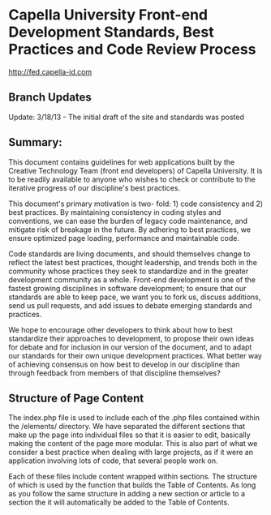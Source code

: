 Capella University Front-end Development Standards, Best Practices and Code Review Process
==========================================================================================
http://fed.capella-id.com


## Branch Updates

Update: 3/18/13 - The initial draft of the site and standards was posted


## Summary:

This document contains guidelines for web applications built by the Creative Technology Team (front end developers) of Capella University. It is to be readily available to anyone who wishes to check or contribute to the iterative progress of our discipline's best practices.

This document's primary motivation is two- fold: 1) code consistency and 2) best practices. By maintaining consistency in coding styles and conventions, we can ease the burden of legacy code maintenance, and mitigate risk of breakage in the future. By adhering to best practices, we ensure optimized page loading, performance and maintainable code.

Code standards are living documents, and should themselves change to reflect the latest best practices, thought leadership, and trends both in the community whose practices they seek to standardize and in the greater development community as a whole. Front-end development is one of the fastest growing disciplines in software development; to ensure that our standards are able to keep pace, we want you to fork us, discuss additions, send us pull requests, and add issues to debate emerging standards and practices.

We hope to encourage other developers to think about how to best standardize their approaches to development, to propose their own ideas for debate and for inclusion in our version of the document, and to adapt our standards for their own unique development practices. What better way of achieving consensus on how best to develop in our discipline than through feedback from members of that discipline themselves?

## Structure of Page Content

The index.php file is used to include each of the .php files contained within the /elements/ directory. We have separated the different sections that make up the page into individual files so that it is easier to edit, basically making the content of the page more modular. This is also part of what we consider a best practice when dealing with large projects, as if it were an application involving lots of code, that several people work on.

Each of these files include content wrapped within sections. The structure of which is used by the function that builds the Table of Contents. As long as you follow the same structure in adding a new section or article to a section the it will automatically be added to the Table of Contents.


